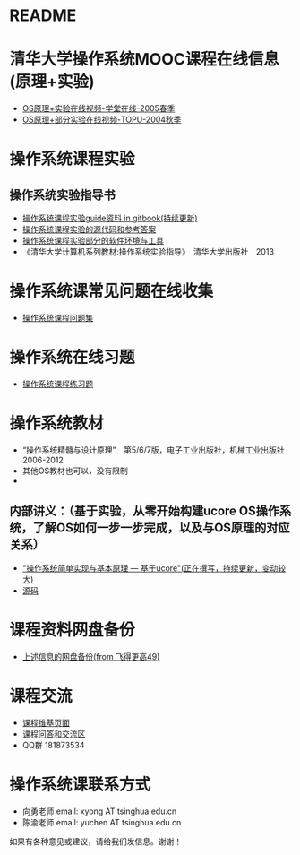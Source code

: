 # README

# 清华大学操作系统MOOC课程在线信息(原理+实验)

 - [OS原理+实验在线视频-学堂在线-2005春季](https://www.xuetangx.com/courses/TsinghuaX/30240243X/2015_T1/about)
 - [OS原理+部分实验在线视频-TOPU-2004秋季](http://www.topu.com/mooc/4100)

# 操作系统课程实验
## 操作系统实验指导书
 - [操作系统课程实验guide资料 in gitbook(持续更新)](http://objectkuan.gitbooks.io/ucore-docs/)
 - [操作系统课程实验的源代码和参考答案](https://github.com/chyyuu/ucore_lab)
 - [操作系统课程实验部分的软件环境与工具](http://pan.baidu.com/s/1gdePM6J)
 - 《清华大学计算机系列教材:操作系统实验指导》　清华大学出版社　2013



# 操作系统课常见问题在线收集
 - [操作系统课程问题集](http://xuyongjiande.gitbooks.io/os-qa/)

# 操作系统在线习题
 - [操作系统课程练习题](https://www.gitbook.io/book/xuyongjiande/os_exercises)

# 操作系统教材
 - “操作系统精髓与设计原理”　第5/6/7版，电子工业出版社，机械工业出版社　2006-2012
 - 其他OS教材也可以，没有限制
 - 
## 内部讲义：（基于实验，从零开始构建ucore OS操作系统，了解OS如何一步一步完成，以及与OS原理的对应关系）
 - ["操作系统简单实现与基本原理 — 基于ucore"(正在撰写，持续更新，变动较大)](http://chyyuu.gitbooks.io/ucorebook/)
 - [源码](https://github.com/chyyuu/ucorebook_code)

# 课程资料网盘备份
- [上述信息的网盘备份(from 飞得更高49)](http://pan.baidu.com/s/1sjlrZSp)

# 课程交流
- [课程维基页面](http://os.cs.tsinghua.edu.cn/oscourse/OS2015)
- [课程问答和交流区](https://piazza.com/tsinghua.edu.cn/spring2015/30240243x/home)
- QQ群 181873534

# 操作系统课联系方式
- 向勇老师 email: xyong AT tsinghua.edu.cn
- 陈渝老师 email: yuchen AT tsinghua.edu.cn

如果有各种意见或建议，请给我们发信息。谢谢！
